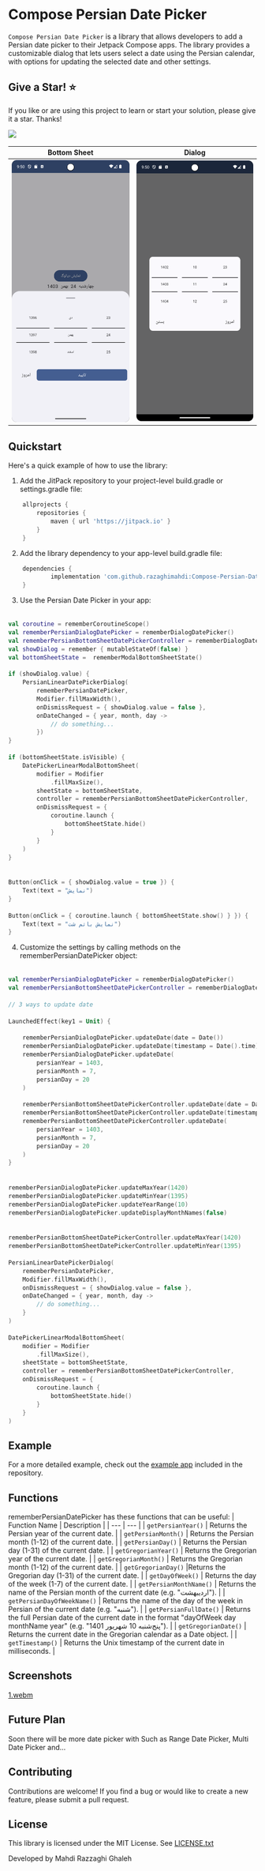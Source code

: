 # Compose Persian Date Picker

`Compose Persian Date Picker` is a library that allows developers to add a Persian date picker to their Jetpack Compose apps. 
The library provides a customizable dialog that lets users select a date using the Persian calendar,
with options for updating the selected date and other settings.

## Give a Star! ⭐
If you like or are using this project to learn or start your solution, please give it a star. Thanks!


[![](https://jitpack.io/v/razaghimahdi/Compose-Persian-Date-Picker.svg)](https://jitpack.io/#razaghimahdi/Compose-Persian-Date-Picker)


| Bottom Sheet                               | Dialog                                     |
|--------------------------------------------|--------------------------------------------|
| <img src="screenshots/2.png" width="300"/> | <img src="screenshots/1.png" width="300"/> |


## Quickstart

Here's a quick example of how to use the library:

1. Add the JitPack repository to your project-level build.gradle or settings.gradle file:

```groovy
	allprojects {
		repositories {
			maven { url 'https://jitpack.io' }
		}
	}
```

2. Add the library dependency to your app-level build.gradle file:

```groovy
    dependencies {
            implementation 'com.github.razaghimahdi:Compose-Persian-Date-Picker:1.1.0'
    } 
```

3. Use the Persian Date Picker in your app:

```kotlin

val coroutine = rememberCoroutineScope()
val rememberPersianDialogDatePicker = rememberDialogDatePicker()
val rememberPersianBottomSheetDatePickerController = rememberDialogDatePicker()
val showDialog = remember { mutableStateOf(false) }
val bottomSheetState =  rememberModalBottomSheetState()

if (showDialog.value) {
    PersianLinearDatePickerDialog(
        rememberPersianDatePicker,
        Modifier.fillMaxWidth(),
        onDismissRequest = { showDialog.value = false },
        onDateChanged = { year, month, day ->
            // do something...
        })
}

if (bottomSheetState.isVisible) {
    DatePickerLinearModalBottomSheet(
        modifier = Modifier
            .fillMaxSize(),
        sheetState = bottomSheetState,
        controller = rememberPersianBottomSheetDatePickerController,
        onDismissRequest = {
            coroutine.launch {
                bottomSheetState.hide()
            }
        }
    )
}


Button(onClick = { showDialog.value = true }) {
    Text(text = "نمایش")
}

Button(onClick = { coroutine.launch { bottomSheetState.show() } }) {
    Text(text = "نمایش باتم شت")
}
```

4. Customize the settings by calling methods on the rememberPersianDatePicker object:

```Kotlin

val rememberPersianDialogDatePicker = rememberDialogDatePicker()
val rememberPersianBottomSheetDatePickerController = rememberDialogDatePicker()

// 3 ways to update date

LaunchedEffect(key1 = Unit) {

    rememberPersianDialogDatePicker.updateDate(date = Date())
    rememberPersianDialogDatePicker.updateDate(timestamp = Date().time)
    rememberPersianDialogDatePicker.updateDate(
        persianYear = 1403,
        persianMonth = 7,
        persianDay = 20
    )

    rememberPersianBottomSheetDatePickerController.updateDate(date = Date())
    rememberPersianBottomSheetDatePickerController.updateDate(timestamp = Date().time)
    rememberPersianBottomSheetDatePickerController.updateDate(
        persianYear = 1403,
        persianMonth = 7,
        persianDay = 20
    )
}


rememberPersianDialogDatePicker.updateMaxYear(1420)
rememberPersianDialogDatePicker.updateMinYear(1395)
rememberPersianDialogDatePicker.updateYearRange(10)
rememberPersianDialogDatePicker.updateDisplayMonthNames(false)


rememberPersianBottomSheetDatePickerController.updateMaxYear(1420)
rememberPersianBottomSheetDatePickerController.updateMinYear(1395)

PersianLinearDatePickerDialog(
    rememberPersianDatePicker,
    Modifier.fillMaxWidth(),
    onDismissRequest = { showDialog.value = false },
    onDateChanged = { year, month, day ->
        // do something...
    }
)

DatePickerLinearModalBottomSheet(
    modifier = Modifier
        .fillMaxSize(),
    sheetState = bottomSheetState,
    controller = rememberPersianBottomSheetDatePickerController,
    onDismissRequest = {
        coroutine.launch {
            bottomSheetState.hide()
        }
    }
)

```
## Example
For a more detailed example, check out the [example app](https://github.com/razaghimahdi/Compose-Persian-Date-Picker/blob/master/app/src/main/java/com/razaghimahdi/composepersiandatepicker/MainActivity.kt) included in the repository.

## Functions
rememberPersianDatePicker has these functions that can be useful:
| Function Name | Description |
| --- | --- |
| `getPersianYear()` | Returns the Persian year of the current date. |
| `getPersianMonth()` | Returns the Persian month (1-12) of the current date. |
| `getPersianDay()` | Returns the Persian day (1-31) of the current date. |
| `getGregorianYear()` | Returns the Gregorian year of the current date. |
| `getGregorianMonth()` | Returns the Gregorian month (1-12) of the current date. |
| `getGregorianDay()` |Returns the Gregorian day (1-31) of the current date. |
| `getDayOfWeek()` | Returns the day of the week (1-7) of the current date. |
| `getPersianMonthName()` | Returns the name of the Persian month of the current date (e.g. "اردیبهشت"). |
| `getPersianDayOfWeekName()` | Returns the name of the day of the week in Persian of the current date (e.g. "شنبه"). |
| `getPersianFullDate()` | Returns the full Persian date of the current date in the format "dayOfWeek day monthName year" (e.g. "پنج‌شنبه  10  شهریور  1401"). |
| `getGregorianDate()` | Returns the current date in the Gregorian calendar as a Date object. |
| `getTimestamp()` | Returns the Unix timestamp of the current date in milliseconds. |

## Screenshots
[1.webm](https://github.com/razaghimahdi/Compose-Persian-Date-Picker/assets/61207818/d1626677-b373-4860-aad5-c6758ffb88d0)


## Future Plan
Soon there will be more date picker with Such as Range Date Picker, Multi Date Picker and...

## Contributing
Contributions are welcome! If you find a bug or would like to create a new feature, please submit a pull request.

## License
This library is licensed under the MIT License. See [LICENSE.txt](https://github.com/razaghimahdi/Compose-Persian-Date)

Developed by Mahdi Razzaghi Ghaleh
